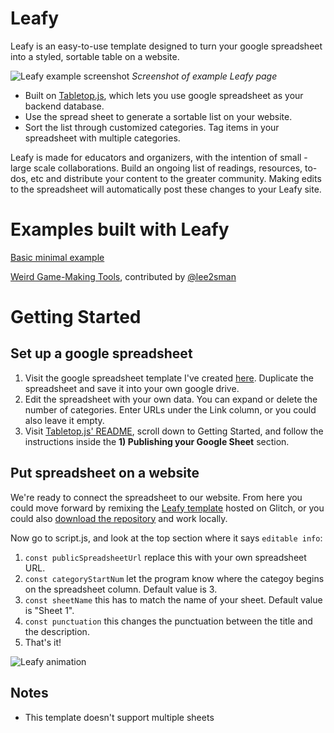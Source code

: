 # Leafy

Leafy is an easy-to-use template designed to turn your google spreadsheet into a styled, sortable table on a website. 

![Leafy example screenshot](https://cdn.glitch.com/a0713ae5-198b-4366-b7e9-e40b63c44f84%2FScreen%20Shot%202020-03-23%20at%2012.33.27%20AM.png?v=1584938013419)
*Screenshot of example Leafy page*  

- Built on [Tabletop.js](https://github.com/jsoma/tabletop), which lets you use google spreadsheet as your backend database. 
- Use the spread sheet to generate a sortable list on your website.  
- Sort the list through customized categories. Tag items in your spreadsheet with multiple categories.

Leafy is made for educators and organizers, with the intention of small - large scale collaborations. Build an ongoing list of readings, resources, to-dos, etc and distribute your content to the greater community. Making edits to the spreadsheet will automatically post these changes to your Leafy site. 

# Examples built with Leafy

[Basic minimal example](https://leafy-template.glitch.me/)

[Weird Game-Making Tools](http://weird-game-tools.glitch.me/), contributed by [@lee2sman](https://github.com/lee2sman)

# Getting Started

## Set up a google spreadsheet
1. Visit the google spreadsheet template I've created [here](https://docs.google.com/spreadsheets/d/1Q23ZnH7KHBHahFT65_9RisSu1Wk4gNOrowiprtxgE4A/edit?usp=sharing). Duplicate the spreadsheet and save it into your own google drive.
1. Edit the spreadsheet with your own data. You can expand or delete the number of categories. Enter URLs under the Link column, or you could also leave it empty. 
1. Visit [Tabletop.js' README](https://github.com/jsoma/tabletop/blob/master/README.md), scroll down to Getting Started, and follow the instructions inside the **1) Publishing your Google Sheet** section. 

## Put spreadsheet on a website

We're ready to connect the spreadsheet to our website. From here you could move forward by remixing the  [Leafy template](https://glitch.com/~leafy-template) hosted on Glitch, or  you could also [download the repository](https://github.com/xinemata/leafy/archive/master.zip) and work locally. 

Now go to script.js, and look at the top section where it says `editable info`:

1. `const publicSpreadsheetUrl` replace this with your own spreadsheet URL. 
1. `const categoryStartNum` let the program know where the categoy begins on the spreadsheet column. Default value is 3.
1. `const sheetName` this has to match the name of your sheet. Default value is "Sheet 1". 
1. `const punctuation` this changes the punctuation between the title and the description. 
1. That's it!

![Leafy animation](https://cdn.glitch.com/a0713ae5-198b-4366-b7e9-e40b63c44f84%2Funnamed.gif?v=1584807328184)  

## Notes

- This template doesn't support multiple sheets
